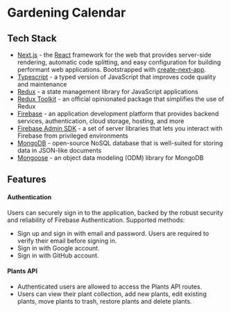 # Gardening Calendar

## Tech Stack

- [Next.js](https://nextjs.org/) - the [React](https://react.dev/) framework for the web that provides server-side rendering, automatic code splitting, and easy configuration for building performant web applications. Bootstrapped with [create-next-app](https://github.com/vercel/next.js/tree/canary/packages/create-next-app).
- [Typescript](https://www.npmjs.com/package/typescript) - a typed version of JavaScript that improves code quality and maintenance
- [Redux](https://redux.js.org/) - a state management library for JavaScript applications
- [Redux Toolkit](https://redux-toolkit.js.org/) - an official opinionated package that simplifies the use of Redux
- [Firebase](https://firebase.google.com/) - an application development platform that provides backend services, authentication, cloud storage, hosting, and more
- [Firebase Admin SDK](https://firebase.google.com/docs/admin/setup) - a set of server libraries that lets you interact with Firebase from privileged environments
- [MongoDB](https://www.mongodb.com/) - open-source NoSQL database that is well-suited for storing data in JSON-like documents
- [Mongoose](https://mongoosejs.com/) - an object data modeling (ODM) library for MongoDB

## Features

#### Authentication

Users can securely sign in to the application, backed by the robust security and reliability of Firebase Authentication. Supported methods:

- Sign up and sign in with email and password. Users are required to verify their email before signing in.
- Sign in with Google account.
- Sign in with GitHub account.

#### Plants API

- Authenticated users are allowed to access the Plants API routes.
- Users can view their plant collection, add new plants, edit existing plants, move plants to trash, restore plants and delete plants.
